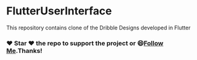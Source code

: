 # FlutterUserInterface
This repository contains clone of the Dribble Designs developed in Flutter

### :heart: Star :heart: the repo to support the project or :smile:[Follow Me](https://github.com/AyushBherwani1998).Thanks!

